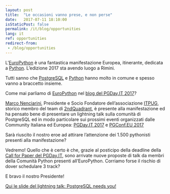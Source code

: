 ```yaml
---
layout: post
title:  "Le occasioni vanno prese, e non perse"
date:   2017-07-11 18:10:00
isStaticPost: false
permalink: /it/blog/opportunities
lang: it
ref: opportunities
redirect-from:
 - /blog/opportunities
---
```


L’[EuroPython](https://ep2017.europython.eu/en/) è una fantastica manifestazione Europea, itinerante, dedicata a [Python](https://www.python.org/).
L’edizione 2017 sta avendo luogo a Rimini.

Tutti sanno che [PostgreSQL](https://www.postgresql.org/) e [Python](https://www.python.org/) hanno molto in comune e spesso vanno a braccetto insieme.

Come mai parliamo di [EuroPython](https://ep2017.europython.eu/en/) nel [blog del PGDay.IT 2017](http://2017.pgday.it/it/blog/)?

[Marco Nenciarini](https://www.linkedin.com/in/mnencia/), Presidente e Socio Fondatore dell’associazione [ITPUG](http://www.itpug.org/index.it.html), storico membro del team di [2ndQuadrant](https://www.2ndquadrant.com), è presente alla manifestazione ed ha pensato bene di presentare un lightning talk sulla comunità di PostgreSQL ed in modo particolare sui prossimi eventi organizzati dalle Community Italiana ed Europea: [PGDay.IT 2017](http://2017.pgday.it/it/) e [PGConf.EU 2017](https://2017.pgconf.eu/)

Sarà riuscito il nostro eroe ad attirare l’attenzione dei 1.500 pythonisti presenti alla manifestazione?

Vedremo! Quello che è certo è che, grazie al posticipo della deadline della [Call for Paper del PGDay.IT](http://2017.pgday.it/it/blog/cfp_postponed), sono arrivate nuove proposte di talk da membri della Comunità Python presenti all’EuroPython. Corriamo forse il rischio di dover schedulare 3 track?

E bravo il nostro Presidente!

[Qui le slide del lightning talk: PostgreSQL needs you!](https://prezi.com/ou20z645n61j/postgresql-needs-you/)
